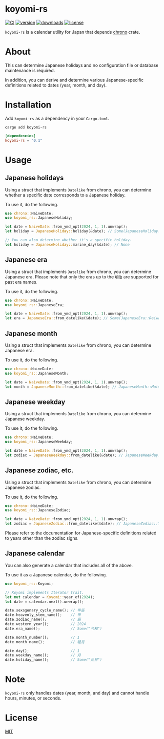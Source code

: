 # koyomi-rs

[![CI](https://github.com/panther-king/koyomi-rs/actions/workflows/ci.yml/badge.svg)](https://github.com/panther-king/koyomi-rs/actions/workflows/ci.yml/badge.svg) [![version](https://img.shields.io/crates/v/koyomi-rs.svg)](https://crates.io/crates/koyomi-rs) [![downloads](https://img.shields.io/crates/d/koyomi-rs.svg)](https://crates.io/crates/koyomi-rs) [![license](http://img.shields.io/badge/license-MIT-blue.svg)](https://github.com/panther-king/koyomi-rs/blob/master/LICENSE)

`koyomi-rs` is a calendar utility for Japan that depends [chrono](https://crates.io/crates/chrono) crate.

# About

This can determine Japanese holidays and no configuration file or database maintenance is required.

In addition, you can derive and determine various Japanese-specific definitions related to dates (year, month, and day).

# Installation

Add `koyomi-rs` as a dependency in your `Cargo.toml`.

``` shell
cargo add koyomi-rs
```

``` toml
[dependencies]
koyomi-rs = "0.1"
```

# Usage

## Japanese holidays

Using a struct that implements `Datelike` from chrono, you can determine whether a specific date corresponds to a Japanese holiday.

To use it, do the following.

``` rust
use chrono::NaiveDate;
use koyomi_rs::JapaneseHoliday;

let date = NaiveDate::from_ymd_opt(2024, 1, 1).unwrap();
let holiday = JapaneseHoliday::holiday(&date); // Some(JapaneseHoliday::NewYearsDay);

// You can also determine whether it's a specific holiday.
let holiday = JapaneseHoliday::marine_day(&date); // None
```

## Japanese era

Using a struct that implements `Datelike` from chrono, you can determine Japanese era.
Please note that only the eras up to the `明治` are supported for past era names.

To use it, do the following.

``` rust
use chrono::NaiveDate;
use koyomi_rs::JapaneseEra;

let date = NaiveDate::from_ymd_opt(2024, 1, 1).unwrap();
let era = JapaneseEra::from_datelike(&date); // Some(JapaneseEra::Reiwa(6))
```

## Japanese month

Using a struct that implements `Datelike` from chrono, you can determine Japanese era.

To use it, do the following.

``` rust
use chrono::NaiveDate;
use koyomi_rs::JapaneseMonth;

let date = NaiveDate::from_ymd_opt(2024, 1, 1).unwrap();
let month = JapaneseMonth::from_datelike(&date); // JapaneseMonth::Mutsuki;
```

## Japanese weekday

Using a struct that implements `Datelike` from chrono, you can determine Japanese weekday.

To use it, do the following.

``` rust
use chrono::NaiveDate;
use koyomi_rs::JapaneseWeekday;

let date = NaiveDate::from_ymd_opt(2024, 1, 1).unwrap();
let zodiac = JapaneseWeekday::from_datelike(&date); // JapaneseWeekday::Getsu;
```

## Japanese zodiac, etc.

Using a struct that implements `Datelike` from chrono, you can determine Japanese zodiac.

To use it, do the following.

``` rust
use chrono::NaiveDate;
use koyomi_rs::JapaneseZodiac;

let date = NaiveDate::from_ymd_opt(2024, 1, 1).unwrap();
let zodiac = JapaneseZodiac::from_datelike(&date); // JapaneseZodiac::Tatsu;
```

Please refer to the documentation for Japanese-specific definitions related to years other than the zodiac signs.

## Japanese calendar

You can also generate a calendar that includes all of the above.

To use it as a Japanese calendar, do the following.

``` rust
use koyomi_rs::Koyomi;

// Koyomi implements Iterator trait.
let mut calendar = Koyomi::year_of(2024);
let date = calendar.next().unwrap();

date.sexagenary_cycle_name(); // 甲辰
date.heavenly_stem_name();    // 甲
date.zodiac_name();           // 辰
date.western_year();          // 2024
date.era_name();              // Some("令和")

date.month_number();          // 1
date.month_name();            // 睦月

date.day();                   // 1
date.weekday_name();          // 月
date.holiday_name();          // Some("元日")
```

# Note

`koyomi-rs` only handles dates (year, month, and day) and cannot handle hours, minutes, or seconds.

# License

[MIT](LICENSE)

